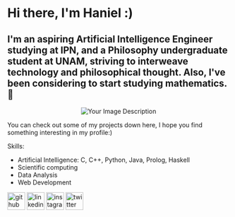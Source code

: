# Hi there, I'm Haniel :)
## I'm an aspiring Artificial Intelligence Engineer studying at IPN, and a Philosophy undergraduate student at UNAM, striving to interweave technology and philosophical thought. Also, I've been considering to start studying mathematics. 👀

<div align="center">
  <img src="https://i.imgur.com/J9GJPma.jpg" alt="Your Image Description">
</div>

You can check out some of my projects down here, I hope you find something interesting in my profile:)

Skills: 
- Artificial Intelligence: C, C++, Python, Java, Prolog,  Haskell         
- Scientific computing               
- Data Analysis
- Web Development


<a href="https://github.com/HanielUlises/"><img src="https://cdn.jsdelivr.net/npm/simple-icons@3.0.1/icons/github.svg" alt="github" height="40"></a>
<a href="https://www.linkedin.com/in/haniel-ulises-v%C3%A1squez-morales"><img src="https://cdn.jsdelivr.net/npm/simple-icons@3.0.1/icons/linkedin.svg" alt="linkedin" height="40"></a>
<a href="https://www.instagram.com/@haniel_ulises/"><img src="https://cdn.jsdelivr.net/npm/simple-icons@3.0.1/icons/instagram.svg" alt="instagram" height="40"></a>
<a href="https://twitter.com/@haniel_ulises"><img src="https://cdn.jsdelivr.net/npm/simple-icons@3.0.1/icons/twitter.svg" alt="twitter" height="40"></a>
